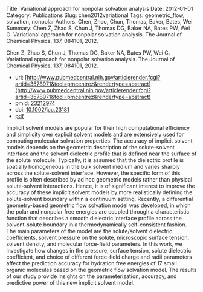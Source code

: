 Title: Variational approach for nonpolar solvation analysis
Date: 2012-01-01
Category: Publications
Slug: chen2012variational
Tags: geometric_flow, solvation, nonpolar
Authors: Chen, Zhao, Chun, Thomas, Baker, Bates, Wei
Summary: Chen Z, Zhao S, Chun J, Thomas DG, Baker NA, Bates PW, Wei G. Variational approach for nonpolar solvation analysis. The Journal of Chemical Physics, 137, 084101, 2012. 

Chen Z, Zhao S, Chun J, Thomas DG, Baker NA, Bates PW, Wei G. Variational approach for nonpolar solvation analysis. The Journal of Chemical Physics, 137, 084101, 2012. 

* url: [http://www.pubmedcentral.nih.gov/articlerender.fcgi?artid=3578971&tool=pmcentrez&rendertype=abstract](http://www.pubmedcentral.nih.gov/articlerender.fcgi?artid=3578971&tool=pmcentrez&rendertype=abstract)
* pmid: [23212974](23212974)
* doi: [10.1002/jcc.23181](10.1002/jcc.23181)
* [pdf](http://sobolevnrm.github.io/papers/chen2012variational.pdf)

Implicit solvent models are popular for their high computational efficiency and simplicity over explicit solvent models and are extensively used for computing molecular solvation properties. The accuracy of implicit solvent models depends on the geometric description of the solute-solvent interface and the solvent dielectric profile that is defined near the surface of the solute molecule. Typically, it is assumed that the dielectric profile is spatially homogeneous in the bulk solvent medium and varies sharply across the solute-solvent interface. However, the specific form of this profile is often described by ad hoc geometric models rather than physical solute-solvent interactions. Hence, it is of significant interest to improve the accuracy of these implicit solvent models by more realistically defining the solute-solvent boundary within a continuum setting. Recently, a differential geometry-based geometric flow solvation model was developed, in which the polar and nonpolar free energies are coupled through a characteristic function that describes a smooth dielectric interface profile across the solvent-solute boundary in a thermodynamically self-consistent fashion. The main parameters of the model are the solute/solvent dielectric coefficients, solvent pressure on the solute, microscopic surface tension, solvent density, and molecular force-field parameters. In this work, we investigate how changes in the pressure, surface tension, solute dielectric coefficient, and choice of different force-field charge and radii parameters affect the prediction accuracy for hydration free energies of 17 small organic molecules based on the geometric flow solvation model. The results of our study provide insights on the parameterization, accuracy, and predictive power of this new implicit solvent model.
